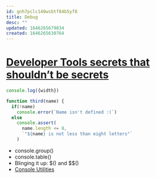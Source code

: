 ```yaml
---
id: gnh7pclc140wsbtf84b5yf8
title: Debug
desc: ""
updated: 1646265679834
created: 1646265630764
---
```


# [Developer Tools secrets that shouldn’t be secrets](https://christianheilmann.com/2021/11/01/developer-tools-secrets-that-shouldnt-be-secrets/)

```javascript
console.log({width})

function third(name) {
  if(!name)
    console.error(`Name isn't defined :(`)
  else
    console.assert(
      name.length <= 8,
      `"${name} is not less than eight letters"`
    )
```

- console.group()
- console.table()
- Blinging it up: $() and $$()
- [Console Utilities](https://docs.microsoft.com/microsoft-edge/devtools-guide-chromium/console/utilities)
